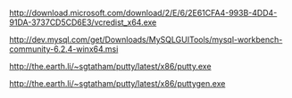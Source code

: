 http://download.microsoft.com/download/2/E/6/2E61CFA4-993B-4DD4-91DA-3737CD5CD6E3/vcredist_x64.exe

http://dev.mysql.com/get/Downloads/MySQLGUITools/mysql-workbench-community-6.2.4-winx64.msi

http://the.earth.li/~sgtatham/putty/latest/x86/putty.exe

http://the.earth.li/~sgtatham/putty/latest/x86/puttygen.exe
